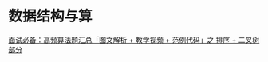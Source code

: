 # 数据结构与算

[面试必备：高频算法题汇总「图文解析 + 教学视频 + 范例代码」之 排序 + 二叉树 部分](https://juejin.im/post/5d9fca66e51d45782315d70a#heading-29)

